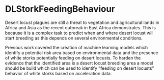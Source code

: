 # DLStorkFeedingBehaviour

Desert locust plagues are still a threat to vegetation and agricultural lands in Africa and Asia as the recent outbreak in East Africa demonstrates. 
This is because it is a complex task to predict when and where desert locust will start breeding as this depends on several environmental conditions.

Previous work covered the creation of machine learning models which identify a potential risk area based on environmental data and the presence of white storks 
potentially feeding on desert locusts. To harden the evidence that the identified area is a desert locust breeding area a model should be build which can be 
used to identify "feeding on desert locusts" behavior of white storks based on acceleration data.
